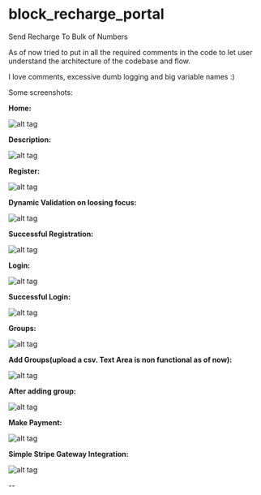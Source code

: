 block_recharge_portal
=====================

Send Recharge To Bulk of Numbers

As of now tried to put in all the required comments in the code to let user understand the architecture of the codebase
and flow.


I love comments, excessive dumb logging and big variable names :)

Some screenshots:



**Home:**


![alt tag](https://dl.dropboxusercontent.com/u/54579287/bulkrechargeportal/1.png)

**Description:**


![alt tag](https://dl.dropboxusercontent.com/u/54579287/bulkrechargeportal/2.png)

**Register:**


![alt tag](https://dl.dropboxusercontent.com/u/54579287/bulkrechargeportal/3.png)

**Dynamic Validation on loosing focus:**


![alt tag](https://dl.dropboxusercontent.com/u/54579287/bulkrechargeportal/4.png)

**Successful Registration:**


![alt tag](https://dl.dropboxusercontent.com/u/54579287/bulkrechargeportal/5.png)

**Login:**


![alt tag](https://dl.dropboxusercontent.com/u/54579287/bulkrechargeportal/6.png)

**Successful Login:**


![alt tag](https://dl.dropboxusercontent.com/u/54579287/bulkrechargeportal/7.png)

**Groups:**


![alt tag](https://dl.dropboxusercontent.com/u/54579287/bulkrechargeportal/8.png)

**Add Groups(upload a csv. Text Area is non functional as of now):**


![alt tag](https://dl.dropboxusercontent.com/u/54579287/bulkrechargeportal/9.png)

**After adding group:**


![alt tag](https://dl.dropboxusercontent.com/u/54579287/bulkrechargeportal/10.png)

**Make Payment:**


![alt tag](https://dl.dropboxusercontent.com/u/54579287/bulkrechargeportal/11.png)

**Simple Stripe Gateway Integration:**


![alt tag](https://dl.dropboxusercontent.com/u/54579287/bulkrechargeportal/12.png)

--

